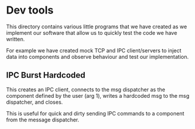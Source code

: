 # Dev tools

This directory contains various little programs that we have created as we implement our software that allow us to quickly test the code we have written.

For example we have created mock TCP and IPC client/servers to inject data into components and observe behaviour and test our implementation.

## IPC Burst Hardcoded

This creates an IPC client, connects to the msg dispatcher as the component defined by the user (arg 1), writes a hardcoded msg to the msg dispatcher, and closes.

This is useful for quick and dirty sending IPC commands to a component from the message dispatcher.
